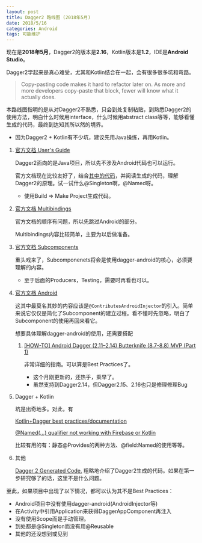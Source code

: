 ```yaml
---
layout: post
title: Dagger2 路线图 (2018年5月)
date: 2018/5/16
categories: Android
tags: 可能维护
---
```


现在是**2018年5月**，Dagger2的版本是**2.16**，Kotlin版本是**1.2**，IDE是**Android Studio**。

Dagger2学起来是真心难受，尤其和Kotlin结合在一起，会有很多很多坑和弯路。

> Copy-pasting code makes it hard to refactor later on. As more and more developers copy-paste that block, fewer will know what it actually does.

本路线图指明的是从对Dagger2不熟悉，只会到处复制粘贴，到熟悉Dagger2的使用方法，明白什么时候用interface，什么时候用abstract class等等，能够看懂生成的代码，最终到达知其所以然的境界。

<!--more-->

- 因为Dagger2 + Kotlin有不少坑，建议先用Java操练，再用Kotlin。

1. [官方文档 User's Guide](https://google.github.io/dagger/users-guide)

    Dagger2面向的是Java项目，所以先不涉及Android代码也可以运行。

    官方文档现在比较友好了，结合[其中的代码](https://github.com/google/dagger/tree/master/examples/simple/src/main/java/coffee)，并阅读生成的代码，理解Dagger2的原理。试一试什么@Singleton啊，@Named呀。

    - 使用Build => Make Project生成代码。

1. [官方文档 Multibindings](https://google.github.io/dagger/multibindings)

    官方文档的顺序有问题，所以先跳过Android的部分。

    Multibindings内容比较简单，主要为以后做准备。

1. [官方文档 Subcomponents](https://google.github.io/dagger/subcomponents)

    重头戏来了，Subcomponenets将会是使用dagger-android的核心，必须要理解的内容。

    - 至于后面的Producers，Testing，需要时再看也可以。

1. [官方文档 Android](https://google.github.io/dagger/android)

    这其中最莫名其妙的内容应该是`@ContributesAndroidInjector`的引入。简单来说它仅仅是简化了Subcomponent的建立过程。看不懂时先忽略，明白了Subcomponent的使用再回来看它。

    想要具体理解dagger-android的使用，还需要搭配

    1. [[HOW-TO] Android Dagger (2.11–2.14) Butterknife (8.7-8.8) MVP (Part 1)](https://proandroiddev.com/how-to-android-dagger-2-10-2-11-butterknife-mvp-part-1-eb0f6b970fd)

        非常详细的指南。可以算是Best Practices了。

        - 这个月刚更新的，还热乎，乘早了。
        - 虽然支持到Dagger2.14，但Dagger2.15、2.16也只是修理修理Bug

1. Dagger + Kotlin

    坑是出奇地多。对此，有

    [Kotlin+Dagger best practices/documentation](https://github.com/google/dagger/issues/900)

    [@Named(...) qualifier not working with Firebase or Kotlin](https://github.com/google/dagger/issues/848)

    比较有用的有：静态@Provides的两种方法、@field:Named的使用等等。

1. 其他

    [Dagger 2 Generated Code.](https://medium.com/mindorks/dagger-2-generated-code-9def1bebc44b) 粗略地介绍了Dagger2生成的代码。如果在第一步研究够了的话，这里不是什么问题。

至此，如果项目中出现了以下情况，都可以认为其不是Best Practices：

- Android项目中没有使用dagger-android(AndroidInjector等)
- 在Activity中引用Application来获得DaggerAppComponent再注入
- 没有使用Scope而是手动管理。
- 到处都是@Singleton而没有用@Reusable
- 其他的还没想到或见到